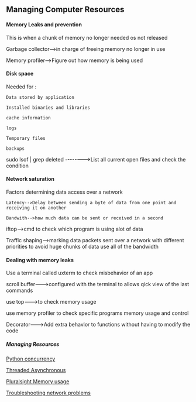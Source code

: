## Managing Computer Resources


#### Memory Leaks and prevention

This is when a chunk of memory no longer needed os not released

Garbage collector-->in charge of freeing memory no longer in use

Memory profiler-->Figure out how memory is being used

#### Disk space

Needed for :

    Data stored by application

    Installed binaries and libraries

    cache information

    logs

    Temporary files

    backups

sudo lsof | grep deleted   -------->List all current open files and check the condition


#### Network saturation

Factors determining data access over a network

    Latency-->Delay between sending a byte of data from one point and receiving it on another

    Bandwith-->how much data can be sent or received in a second

iftop-->cmd to check which program is using alot of data

Traffic shaping-->marking data packets sent over a network with different priorities
                to avoid huge chunks of data use all of the bandwidth


#### Dealing with memory leaks

Use a terminal called uxterm to check misbehavior of an app

scroll buffer--->configured with the terminal to allows qick view of the last commands

use top--->to check memory usage

use memory profiler to check specific programs memory usage and control

Decorator--->Add extra behavior to functions without having to modify the code

##### Managing Resources

[Python concurrency](https://realpython.com/python-concurrency/)

[Threaded Asynchronous](https://hackernoon.com/threaded-asynchronous-magic-and-how-to-wield-it-bba9ed602c32)

[Pluralsight Memory usage](https://www.pluralsight.com/blog/tutorials/how-to-profile-memory-usage-in-python)

[Troubleshooting network problems](https://www.linuxjournal.com/content/troubleshooting-network-problems)
